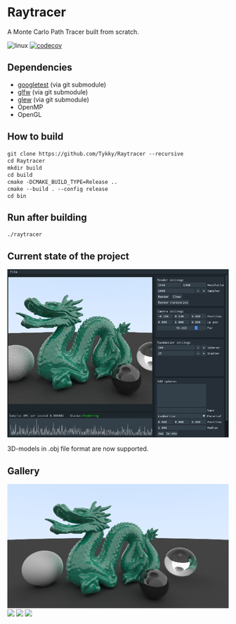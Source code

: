 # Raytracer

A Monte Carlo Path Tracer built from scratch.

![linux](https://github.com/Tykky/Raytracer/workflows/Linux/badge.svg)
[![codecov](https://codecov.io/gh/Tykky/Raytracer/branch/master/graph/badge.svg)](https://codecov.io/gh/Tykky/Raytracer)

## Dependencies
* [googletest](https://github.com/google/googletest) (via git submodule)
* [glfw](https://github.com/glfw/glfw) (via git submodule)
* [glew](https://github.com/nigels-com/glew) (via git submodule)
* OpenMP
* OpenGL

## How to build
````
git clone https://github.com/Tykky/Raytracer --recursive
cd Raytracer
mkdir build
cd build
cmake -DCMAKE_BUILD_TYPE=Release ..
cmake --build . --config release
cd bin
````
## Run after building
```
./raytracer
```

## Current state of the project
![](doc/data/gui2.jpg)

3D-models in .obj file format are now supported.

## Gallery

![](doc/data/renders/stanford_dragon.jpg)
![](doc/data/renders/demo.png)
![](doc/data/renders/demo2.png)
![](doc/data/renders/image3.png)
